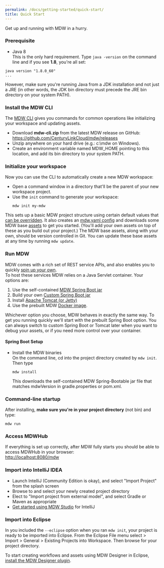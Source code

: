 ```yaml
---
permalink: /docs/getting-started/quick-start/
title: Quick Start
---
```


Get up and running with MDW in a hurry.

### Prerequisite
  - Java 8   
  This is the only hard requirement.  Type `java -version` on the command line and if you see **1.8**, you're all set:
  ```
  java version "1.8.0_60"
  ...
  ```
  However, make sure you're running Java from a JDK installation and not just a JRE (in other words, the JDK bin directory
  must precede the JRE bin directory on your system PATH).  
  
### Install the MDW CLI
  The [MDW CLI](../cli) gives you commands for common operations like initializing your workspace and updating assets.
   - Download **mdw-cli.zip** from the latest MDW release on GitHub:  
     <https://github.com/CenturyLinkCloud/mdw/releases>
   - Unzip anywhere on your hard drive (e.g.: c:\mdw on Windows).
   - Create an environment variable named MDW_HOME pointing to this location, and add its bin directory to your system PATH. 
  
### Initialize your workspace
  Now you can use the CLI to automatically create a new MDW workspace:
   - Open a command window in a directory that'll be the parent of your new workspace project.
   - Use the `init` command to generate your workspace:
     ```
     mdw init my-mdw
     ```
  This sets up a basic MDW project structure using certain default values that [can be overridden](../cli).
  It also creates an [mdw.yaml config](../../guides/configuration) and downloads some MDW base [assets](../../help/assets.html) to get you started.
  (You'll add your own assets on top of these as you build out your project.)
  The MDW base assets, along with your own, should be version controlled in Git.
  You can update these base assets at any time by running `mdw update`.
  
### Run MDW
  MDW comes with a rich set of REST service APIs, and also enables you to quickly 
  [spin up your own](http://centurylinkcloud.github.io/mdw/docs/guides/mdw-cookbook/).  
  To host these services MDW relies on a Java Servlet container.  Your options are:
  1. Use the self-contained [MDW Spring Boot jar](../../guides/spring-boot/#1-self-contained-boot-jar)
  2. Build your own [Custom Spring Boot jar](../../guides/spring-boot/#2-mdw-as-a-spring-boot-dependency)
  3. Install [Apache Tomcat (or Jetty)](../../guides/tomcat)
  4. Use the prebuilt MDW [Docker image](../../guides/docker).
  
  Whichever option you choose, MDW behaves in exactly the same way.  To get you running quickly we'll start 
  with the prebuilt Spring Boot option.  You can always switch to custom Spring Boot or Tomcat later when you want to debug your assets,
  or if you need more control over your container.

#### Spring Boot Setup
  - Install the MDW binaries  
    On the command line, cd into the project directory created by `mdw init`.  Then type
    ```
    mdw install
    ```
    This downloads the self-contained MDW Spring-Bootable jar file that matches mdwVersion in gradle.properties or pom.xml.  
    
### Command-line startup
  After installing, **make sure you're in your project directory** (not bin) and type:   
  ```
  mdw run 
  ``` 

### Access MDWHub
  If everything is set up correctly, after MDW fully starts you should be able to access MDWHub in your browser:<br>
  <http://localhost:8080/mdw>

### Import into IntelliJ IDEA
  - Launch IntelliJ (Community Edition is okay), and select "Import Project" from the splash screen
  - Browse to and select your newly created project directory
  - Elect to "Import project from external model", and select Gradle or Maven as appropriate
  - [Get started using MDW Studio](../../guides/mdw-studio) for IntelliJ
  
### Import into Eclipse
  In you included the `--eclipse` option when you ran `mdw init`, your project is ready to be imported into
  Eclipse.  From the Eclipse File menu select > Import > General > Existing Projects into Workspace.  Then browse for your project
  directory.
  
  To start creating workflows and assets using MDW Designer in Eclipse,
  [install the MDW Designer plugin](../install-designer).